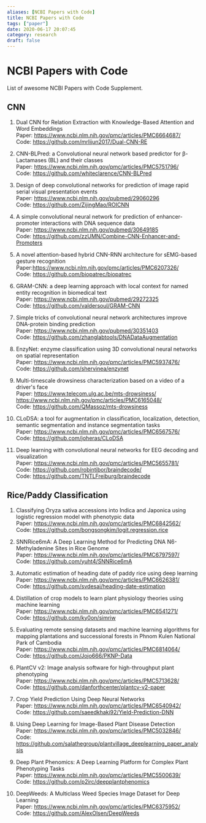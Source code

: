 ```yaml
---
aliases: [NCBI Papers with Code]
title: NCBI Papers with Code
tags: ["paper"]
date: 2020-06-17 20:07:45
category: research
draft: false
---
```


# NCBI Papers with Code

List of awesome NCBI Papers with Code Supplement.

## CNN

1. Dual CNN for Relation Extraction with Knowledge-Based Attention and Word Embeddings  
Paper: <https://www.ncbi.nlm.nih.gov/pmc/articles/PMC6664687/>  
Code: <https://github.com/mrlijun2017/Dual-CNN-RE>

2. CNN-BLPred: a Convolutional neural network based predictor for β-Lactamases (BL) and their classes  
Paper: <https://www.ncbi.nlm.nih.gov/pmc/articles/PMC5751796/>  
Code: <https://github.com/whiteclarence/CNN-BLPred>

3. Design of deep convolutional networks for prediction of image rapid serial visual presentation events  
Paper: <https://www.ncbi.nlm.nih.gov/pubmed/29060296>  
Code: <https://github.com/ZijingMao/ROICNN>

4. A simple convolutional neural network for prediction of enhancer-promoter interactions with DNA sequence data  
Paper: <https://www.ncbi.nlm.nih.gov/pubmed/30649185>  
Code: <https://github.com/zzUMN/Combine-CNN-Enhancer-and-Promoters>

5. A novel attention-based hybrid CNN-RNN architecture for sEMG-based gesture recognition  
Paper:<https://www.ncbi.nlm.nih.gov/pmc/articles/PMC6207326/>  
Code: <https://github.com/biopatrec/biopatrec>

6. GRAM-CNN: a deep learning approach with local context for named entity recognition in biomedical text  
Paper: <https://www.ncbi.nlm.nih.gov/pubmed/29272325>  
Code: <https://github.com/valdersoul/GRAM-CNN>

7. Simple tricks of convolutional neural network architectures improve DNA-protein binding prediction  
Paper: <https://www.ncbi.nlm.nih.gov/pubmed/30351403>  
Code: <https://github.com/zhanglabtools/DNADataAugmentation>

8. EnzyNet: enzyme classification using 3D convolutional neural networks on spatial representation  
Paper: <https://www.ncbi.nlm.nih.gov/pmc/articles/PMC5937476/>  
Code: <https://github.com/shervinea/enzynet>

9. Multi-timescale drowsiness characterization based on a video of a driver's face  
Paper: <https://www.telecom.ulg.ac.be/mts-drowsiness/>  
<https://www.ncbi.nlm.nih.gov/pmc/articles/PMC6165048/>  
Code: <https://github.com/QMassoz/mts-drowsiness>

10. CLoDSA: a tool for augmentation in classification, localization, detection, semantic segmentation and instance segmentation tasks  
Paper: <https://www.ncbi.nlm.nih.gov/pmc/articles/PMC6567576/>  
Code: <https://github.com/joheras/CLoDSA>

11. Deep learning with convolutional neural networks for EEG decoding and visualization  
Paper: <https://www.ncbi.nlm.nih.gov/pmc/articles/PMC5655781/>  
Code: <https://github.com/robintibor/braindecode/>  
Code: <https://github.com/TNTLFreiburg/braindecode>

## Rice/Paddy Classification

1. Classifying Oryza sativa accessions into Indica and Japonica using logistic regression model with phenotypic data  
Paper: <https://www.ncbi.nlm.nih.gov/pmc/articles/PMC6842562/>  
Code: <https://github.com/bongsongkim/logit.regression.rice>

2. SNNRice6mA: A Deep Learning Method for Predicting DNA N6-Methyladenine Sites in Rice Genome  
Paper: <https://www.ncbi.nlm.nih.gov/pmc/articles/PMC6797597/>  
Code: <https://github.com/yuht4/SNNRice6mA>

3. Automatic estimation of heading date of paddy rice using deep learning  
Paper: <https://www.ncbi.nlm.nih.gov/pmc/articles/PMC6626381/>  
Code: <https://github.com/svdesai/heading-date-estimation>

4. Distillation of crop models to learn plant physiology theories using machine learning  
Paper: <https://www.ncbi.nlm.nih.gov/pmc/articles/PMC6541271/>  
Code: <https://github.com/ky0on/simriw>

5. Evaluating remote sensing datasets and machine learning algorithms for mapping plantations and successional forests in Phnom Kulen National Park of Cambodia  
Paper: <https://www.ncbi.nlm.nih.gov/pmc/articles/PMC6814064/>  
Code: <https://github.com/Jojo666/PKNP-Data>

6. PlantCV v2: Image analysis software for high-throughput plant phenotyping  
Paper: <https://www.ncbi.nlm.nih.gov/pmc/articles/PMC5713628/>  
Code: <https://github.com/danforthcenter/plantcv-v2-paper>

7. Crop Yield Prediction Using Deep Neural Networks  
Paper: <https://www.ncbi.nlm.nih.gov/pmc/articles/PMC6540942/>  
Code: <https://github.com/saeedkhaki92/Yield-Prediction-DNN>

8. Using Deep Learning for Image-Based Plant Disease Detection  
Paper: <https://www.ncbi.nlm.nih.gov/pmc/articles/PMC5032846/>  
Code: <https://github.com/salathegroup/plantvillage_deeplearning_paper_analysis>

9. Deep Plant Phenomics: A Deep Learning Platform for Complex Plant Phenotyping Tasks  
Paper: <https://www.ncbi.nlm.nih.gov/pmc/articles/PMC5500639/>  
Code: <https://github.com/p2irc/deepplantphenomics>

10. DeepWeeds: A Multiclass Weed Species Image Dataset for Deep Learning  
Paper: <https://www.ncbi.nlm.nih.gov/pmc/articles/PMC6375952/>  
Code: <https://github.com/AlexOlsen/DeepWeeds>
